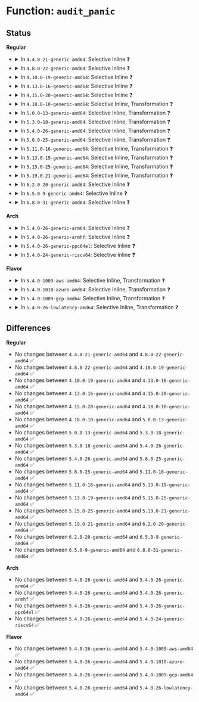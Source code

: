 # Function: <code>audit_panic</code>

## Status
<b>Regular</b>
<ul>
<li>
<details>
<summary>In <code>4.4.0-21-generic-amd64</code>: Selective Inline ❓</summary>

```c
void audit_panic(const char * message)
```

```json
{
  "name": "audit_panic",
  "collision_type": "Unique Global",
  "inline_type": "Selective",
  "funcs": [
    {
      "addr": 18446744071580027792,
      "name": "audit_panic",
      "external": true,
      "loc": "kernel/audit.c:199",
      "file": "kernel/audit.c",
      "inline": "not declared, inlined",
      "caller_inline": [],
      "caller_func": [
        "kernel/audit.c:audit_net_init",
        "kernel/audit.c:audit_log_task_context",
        "kernel/audit.c:audit_log_secctx",
        "kernel/auditfilter.c:audit_update_lsm_rules",
        "kernel/auditsc.c:audit_log_exit",
        "kernel/auditsc.c:audit_log_exit",
        "kernel/audit_watch.c:audit_update_watch",
        "kernel/audit_watch.c:audit_update_watch",
        "kernel/audit_tree.c:audit_tree_init"
      ]
    }
  ],
  "symbols": [
    {
      "addr": 18446744071580027792,
      "name": "audit_panic",
      "section": ".text",
      "bind": "STB_GLOBAL",
      "size": 90
    }
  ]
}
```
</details>
</li>
<li>
<details>
<summary>In <code>4.8.0-22-generic-amd64</code>: Selective Inline ❓</summary>

```c
void audit_panic(const char * message)
```

```json
{
  "name": "audit_panic",
  "collision_type": "Unique Global",
  "inline_type": "Selective",
  "funcs": [
    {
      "addr": 18446744071580060384,
      "name": "audit_panic",
      "external": true,
      "loc": "kernel/audit.c:197",
      "file": "kernel/audit.c",
      "inline": "not declared, inlined",
      "caller_inline": [],
      "caller_func": [
        "kernel/audit.c:audit_log_secctx",
        "kernel/audit.c:audit_log_task_context",
        "kernel/audit.c:audit_net_init",
        "kernel/auditfilter.c:audit_update_lsm_rules",
        "kernel/auditsc.c:audit_log_exit",
        "kernel/auditsc.c:audit_log_execve_info",
        "kernel/audit_watch.c:audit_update_watch",
        "kernel/audit_watch.c:audit_update_watch",
        "kernel/audit_tree.c:audit_tree_init"
      ]
    }
  ],
  "symbols": [
    {
      "addr": 18446744071580060384,
      "name": "audit_panic",
      "section": ".text",
      "bind": "STB_GLOBAL",
      "size": 90
    }
  ]
}
```
</details>
</li>
<li>
<details>
<summary>In <code>4.10.0-19-generic-amd64</code>: Selective Inline ❓</summary>

```c
void audit_panic(const char * message)
```

```json
{
  "name": "audit_panic",
  "collision_type": "Unique Global",
  "inline_type": "Selective",
  "funcs": [
    {
      "addr": 18446744071580100416,
      "name": "audit_panic",
      "external": true,
      "loc": "kernel/audit.c:203",
      "file": "kernel/audit.c",
      "inline": "not declared, inlined",
      "caller_inline": [],
      "caller_func": [
        "kernel/audit.c:audit_log_secctx",
        "kernel/audit.c:audit_log_task_context",
        "kernel/audit.c:audit_net_init",
        "kernel/auditfilter.c:audit_update_lsm_rules",
        "kernel/auditsc.c:audit_log_exit",
        "kernel/auditsc.c:audit_log_execve_info",
        "kernel/audit_watch.c:audit_update_watch",
        "kernel/audit_watch.c:audit_update_watch",
        "kernel/audit_tree.c:audit_tree_init"
      ]
    }
  ],
  "symbols": [
    {
      "addr": 18446744071580100416,
      "name": "audit_panic",
      "section": ".text",
      "bind": "STB_GLOBAL",
      "size": 90
    }
  ]
}
```
</details>
</li>
<li>
<details>
<summary>In <code>4.13.0-16-generic-amd64</code>: Selective Inline ❓</summary>

```c
void audit_panic(const char * message)
```

```json
{
  "name": "audit_panic",
  "collision_type": "Unique Global",
  "inline_type": "Selective",
  "funcs": [
    {
      "addr": 18446744071580106432,
      "name": "audit_panic",
      "external": true,
      "loc": "kernel/audit.c:270",
      "file": "kernel/audit.c",
      "inline": "not declared, inlined",
      "caller_inline": [],
      "caller_func": [
        "kernel/audit.c:audit_log_secctx",
        "kernel/audit.c:audit_log_task_context",
        "kernel/audit.c:audit_net_init",
        "kernel/auditfilter.c:audit_update_lsm_rules",
        "kernel/auditsc.c:audit_log_exit",
        "kernel/auditsc.c:audit_log_execve_info",
        "kernel/audit_watch.c:audit_update_watch",
        "kernel/audit_watch.c:audit_update_watch",
        "kernel/audit_tree.c:audit_tree_init"
      ]
    }
  ],
  "symbols": [
    {
      "addr": 18446744071580106432,
      "name": "audit_panic",
      "section": ".text",
      "bind": "STB_GLOBAL",
      "size": 80
    }
  ]
}
```
</details>
</li>
<li>
<details>
<summary>In <code>4.15.0-20-generic-amd64</code>: Selective Inline ❓</summary>

```c
void audit_panic(const char * message)
```

```json
{
  "name": "audit_panic",
  "collision_type": "Unique Global",
  "inline_type": "Selective",
  "funcs": [
    {
      "addr": 18446744071580159104,
      "name": "audit_panic",
      "external": true,
      "loc": "kernel/audit.c:270",
      "file": "kernel/audit.c",
      "inline": "not declared, inlined",
      "caller_inline": [],
      "caller_func": [
        "kernel/audit.c:audit_log_task_context",
        "kernel/audit.c:audit_net_init",
        "kernel/auditfilter.c:audit_update_lsm_rules",
        "kernel/auditsc.c:audit_log_exit",
        "kernel/auditsc.c:audit_log_execve_info",
        "kernel/audit_watch.c:audit_update_watch",
        "kernel/audit_watch.c:audit_update_watch",
        "kernel/audit_tree.c:audit_tree_init"
      ]
    }
  ],
  "symbols": [
    {
      "addr": 18446744071580159104,
      "name": "audit_panic",
      "section": ".text",
      "bind": "STB_GLOBAL",
      "size": 80
    }
  ]
}
```
</details>
</li>
<li>
<details>
<summary>In <code>4.18.0-10-generic-amd64</code>: Selective Inline, Transformation ❓</summary>

```c
void audit_panic(const char * message)
```

```json
{
  "name": "audit_panic",
  "collision_type": "Unique Global",
  "inline_type": "Selective",
  "funcs": [
    {
      "addr": 0,
      "name": "audit_panic",
      "external": true,
      "loc": "kernel/audit.c:313",
      "file": "kernel/audit.c",
      "inline": "not declared, inlined",
      "caller_inline": [],
      "caller_func": [
        "kernel/audit.c:audit_log_task_context",
        "kernel/audit.c:audit_net_init",
        "kernel/auditfilter.c:audit_update_lsm_rules",
        "kernel/auditsc.c:audit_log_exit",
        "kernel/auditsc.c:audit_log_execve_info",
        "kernel/audit_watch.c:audit_watch_init",
        "kernel/audit_watch.c:audit_update_watch",
        "kernel/audit_watch.c:audit_update_watch",
        "kernel/audit_fsnotify.c:audit_fsnotify_init",
        "kernel/audit_tree.c:audit_tree_init"
      ]
    }
  ],
  "symbols": [
    {
      "addr": 18446744071580230733,
      "name": "audit_panic.cold.23",
      "section": ".text",
      "bind": "STB_LOCAL",
      "size": 35
    },
    {
      "addr": 18446744071580218960,
      "name": "audit_panic",
      "section": ".text",
      "bind": "STB_GLOBAL",
      "size": 57
    }
  ]
}
```
</details>
</li>
<li>
<details>
<summary>In <code>5.0.0-13-generic-amd64</code>: Selective Inline, Transformation ❓</summary>

```c
void audit_panic(const char * message)
```

```json
{
  "name": "audit_panic",
  "collision_type": "Unique Global",
  "inline_type": "Selective",
  "funcs": [
    {
      "addr": 18446744071580271432,
      "name": "audit_panic",
      "external": true,
      "loc": "kernel/audit.c:309",
      "file": "kernel/audit.c",
      "inline": "not declared, inlined",
      "caller_inline": [],
      "caller_func": [
        "kernel/audit.c:audit_log_task_context",
        "kernel/audit.c:audit_net_init",
        "kernel/auditfilter.c:audit_update_lsm_rules",
        "kernel/auditsc.c:audit_log_exit",
        "kernel/auditsc.c:audit_log_execve_info",
        "kernel/audit_watch.c:audit_watch_init",
        "kernel/audit_watch.c:audit_update_watch",
        "kernel/audit_watch.c:audit_update_watch",
        "kernel/audit_fsnotify.c:audit_fsnotify_init",
        "kernel/audit_tree.c:audit_tree_init"
      ]
    }
  ],
  "symbols": [
    {
      "addr": 18446744071580283125,
      "name": "audit_panic.cold.23",
      "section": ".text",
      "bind": "STB_LOCAL",
      "size": 35
    },
    {
      "addr": 18446744071580271408,
      "name": "audit_panic",
      "section": ".text",
      "bind": "STB_GLOBAL",
      "size": 57
    }
  ]
}
```
</details>
</li>
<li>
<details>
<summary>In <code>5.3.0-18-generic-amd64</code>: Selective Inline, Transformation ❓</summary>

```c
void audit_panic(const char * message)
```

```json
{
  "name": "audit_panic",
  "collision_type": "Unique Global",
  "inline_type": "Selective",
  "funcs": [
    {
      "addr": 18446744071580322329,
      "name": "audit_panic",
      "external": true,
      "loc": "kernel/audit.c:296",
      "file": "kernel/audit.c",
      "inline": "not declared, inlined",
      "caller_inline": [],
      "caller_func": [
        "kernel/audit.c:audit_log_task_context",
        "kernel/audit.c:audit_net_init",
        "kernel/auditfilter.c:audit_update_lsm_rules",
        "kernel/auditsc.c:audit_log_exit",
        "kernel/auditsc.c:audit_log_execve_info",
        "kernel/audit_watch.c:audit_watch_init",
        "kernel/audit_watch.c:audit_update_watch",
        "kernel/audit_watch.c:audit_update_watch",
        "kernel/audit_fsnotify.c:audit_fsnotify_init",
        "kernel/audit_tree.c:audit_tree_init"
      ]
    }
  ],
  "symbols": [
    {
      "addr": 18446744071580333799,
      "name": "audit_panic.cold",
      "section": ".text",
      "bind": "STB_LOCAL",
      "size": 35
    },
    {
      "addr": 18446744071580322304,
      "name": "audit_panic",
      "section": ".text",
      "bind": "STB_GLOBAL",
      "size": 59
    }
  ]
}
```
</details>
</li>
<li>
<details>
<summary>In <code>5.4.0-26-generic-amd64</code>: Selective Inline, Transformation ❓</summary>

```c
void audit_panic(const char * message)
```

```json
{
  "name": "audit_panic",
  "collision_type": "Unique Global",
  "inline_type": "Selective",
  "funcs": [
    {
      "addr": 18446744071580371129,
      "name": "audit_panic",
      "external": true,
      "loc": "kernel/audit.c:296",
      "file": "kernel/audit.c",
      "inline": "not declared, inlined",
      "caller_inline": [],
      "caller_func": [
        "kernel/audit.c:audit_log_task_context",
        "kernel/audit.c:audit_net_init",
        "kernel/auditfilter.c:audit_update_lsm_rules",
        "kernel/auditsc.c:audit_log_exit",
        "kernel/auditsc.c:audit_log_execve_info",
        "kernel/audit_watch.c:audit_watch_init",
        "kernel/audit_watch.c:audit_update_watch",
        "kernel/audit_watch.c:audit_update_watch",
        "kernel/audit_fsnotify.c:audit_fsnotify_init",
        "kernel/audit_tree.c:audit_tree_init"
      ]
    }
  ],
  "symbols": [
    {
      "addr": 18446744071580382663,
      "name": "audit_panic.cold",
      "section": ".text",
      "bind": "STB_LOCAL",
      "size": 35
    },
    {
      "addr": 18446744071580371104,
      "name": "audit_panic",
      "section": ".text",
      "bind": "STB_GLOBAL",
      "size": 59
    }
  ]
}
```
</details>
</li>
<li>
<details>
<summary>In <code>5.8.0-25-generic-amd64</code>: Selective Inline, Transformation ❓</summary>

```c
void audit_panic(const char * message)
```

```json
{
  "name": "audit_panic",
  "collision_type": "Unique Global",
  "inline_type": "Selective",
  "funcs": [
    {
      "addr": 18446744071580444969,
      "name": "audit_panic",
      "external": true,
      "loc": "kernel/audit.c:297",
      "file": "kernel/audit.c",
      "inline": "not declared, inlined",
      "caller_inline": [],
      "caller_func": [
        "kernel/audit.c:audit_log_object_context",
        "kernel/audit.c:audit_net_init",
        "kernel/audit.c:audit_log_lost",
        "kernel/auditfilter.c:update_lsm_rules",
        "kernel/auditsc.c:audit_log_exit",
        "kernel/auditsc.c:audit_log_lsm",
        "kernel/auditsc.c:audit_log_execve_info",
        "kernel/audit_watch.c:audit_watch_init",
        "kernel/audit_watch.c:audit_update_watch",
        "kernel/audit_watch.c:audit_update_watch",
        "kernel/audit_fsnotify.c:audit_fsnotify_init",
        "kernel/audit_tree.c:audit_tree_init"
      ]
    }
  ],
  "symbols": [
    {
      "addr": 18446744071580459579,
      "name": "audit_panic.cold",
      "section": ".text",
      "bind": "STB_LOCAL",
      "size": 35
    },
    {
      "addr": 18446744071580444944,
      "name": "audit_panic",
      "section": ".text",
      "bind": "STB_GLOBAL",
      "size": 61
    }
  ]
}
```
</details>
</li>
<li>
<details>
<summary>In <code>5.11.0-16-generic-amd64</code>: Selective Inline, Transformation ❓</summary>

```c
void audit_panic(const char * message)
```

```json
{
  "name": "audit_panic",
  "collision_type": "Unique Global",
  "inline_type": "Selective",
  "funcs": [
    {
      "addr": 18446744071580433465,
      "name": "audit_panic",
      "external": true,
      "loc": "kernel/audit.c:302",
      "file": "kernel/audit.c",
      "inline": "not declared, inlined",
      "caller_inline": [],
      "caller_func": [
        "kernel/audit.c:audit_log_object_context",
        "kernel/audit.c:audit_net_init",
        "kernel/audit.c:audit_log_lost",
        "kernel/auditfilter.c:update_lsm_rules",
        "kernel/auditsc.c:audit_log_exit",
        "kernel/auditsc.c:audit_log_lsm",
        "kernel/auditsc.c:audit_log_execve_info",
        "kernel/audit_watch.c:audit_watch_init",
        "kernel/audit_watch.c:audit_update_watch",
        "kernel/audit_watch.c:audit_update_watch",
        "kernel/audit_fsnotify.c:audit_fsnotify_init",
        "kernel/audit_tree.c:audit_tree_init"
      ]
    }
  ],
  "symbols": [
    {
      "addr": 18446744071591315649,
      "name": "audit_panic.cold",
      "section": ".text",
      "bind": "STB_LOCAL",
      "size": 35
    },
    {
      "addr": 18446744071580433440,
      "name": "audit_panic",
      "section": ".text",
      "bind": "STB_GLOBAL",
      "size": 61
    }
  ]
}
```
</details>
</li>
<li>
<details>
<summary>In <code>5.13.0-19-generic-amd64</code>: Selective Inline, Transformation ❓</summary>

```c
void audit_panic(const char * message)
```

```json
{
  "name": "audit_panic",
  "collision_type": "Unique Global",
  "inline_type": "Selective",
  "funcs": [
    {
      "addr": 18446744071580437353,
      "name": "audit_panic",
      "external": true,
      "loc": "kernel/audit.c:302",
      "file": "kernel/audit.c",
      "inline": "not declared, inlined",
      "caller_inline": [],
      "caller_func": [
        "kernel/audit.c:audit_log_object_context",
        "kernel/audit.c:audit_net_init",
        "kernel/audit.c:audit_log_lost",
        "kernel/auditfilter.c:audit_update_lsm_rules",
        "kernel/auditsc.c:audit_log_exit",
        "kernel/auditsc.c:audit_log_lsm",
        "kernel/auditsc.c:audit_log_execve_info",
        "kernel/audit_watch.c:audit_watch_init",
        "kernel/audit_watch.c:audit_update_watch",
        "kernel/audit_watch.c:audit_update_watch",
        "kernel/audit_fsnotify.c:audit_fsnotify_init",
        "kernel/audit_tree.c:audit_tree_init"
      ]
    }
  ],
  "symbols": [
    {
      "addr": 18446744071591257890,
      "name": "audit_panic.cold",
      "section": ".text",
      "bind": "STB_LOCAL",
      "size": 35
    },
    {
      "addr": 18446744071580437328,
      "name": "audit_panic",
      "section": ".text",
      "bind": "STB_GLOBAL",
      "size": 61
    }
  ]
}
```
</details>
</li>
<li>
<details>
<summary>In <code>5.15.0-25-generic-amd64</code>: Selective Inline, Transformation ❓</summary>

```c
void audit_panic(const char * message)
```

```json
{
  "name": "audit_panic",
  "collision_type": "Unique Global",
  "inline_type": "Selective",
  "funcs": [
    {
      "addr": 18446744071580601993,
      "name": "audit_panic",
      "external": true,
      "loc": "kernel/audit.c:302",
      "file": "kernel/audit.c",
      "inline": "not declared, inlined",
      "caller_inline": [],
      "caller_func": [
        "kernel/audit.c:audit_log_object_context",
        "kernel/audit.c:audit_net_init",
        "kernel/audit.c:audit_log_lost",
        "kernel/auditfilter.c:audit_update_lsm_rules",
        "kernel/auditsc.c:audit_log_exit",
        "kernel/auditsc.c:audit_log_lsm",
        "kernel/auditsc.c:audit_log_execve_info",
        "kernel/audit_watch.c:audit_watch_init",
        "kernel/audit_watch.c:audit_update_watch",
        "kernel/audit_watch.c:audit_update_watch",
        "kernel/audit_fsnotify.c:audit_fsnotify_init",
        "kernel/audit_tree.c:audit_tree_init"
      ]
    }
  ],
  "symbols": [
    {
      "addr": 18446744071592162396,
      "name": "audit_panic.cold",
      "section": ".text",
      "bind": "STB_LOCAL",
      "size": 35
    },
    {
      "addr": 18446744071580601968,
      "name": "audit_panic",
      "section": ".text",
      "bind": "STB_GLOBAL",
      "size": 61
    }
  ]
}
```
</details>
</li>
<li>
<details>
<summary>In <code>5.19.0-21-generic-amd64</code>: Selective Inline, Transformation ❓</summary>

```c
void audit_panic(const char * message)
```

```json
{
  "name": "audit_panic",
  "collision_type": "Unique Global",
  "inline_type": "Selective",
  "funcs": [
    {
      "addr": 18446744071593935521,
      "name": "audit_panic",
      "external": true,
      "loc": "kernel/audit.c:304",
      "file": "kernel/audit.c",
      "inline": "not declared, inlined",
      "caller_inline": [],
      "caller_func": [
        "kernel/audit.c:audit_log_object_context",
        "kernel/audit.c:audit_log_object_context",
        "kernel/audit.c:audit_log_subject_context",
        "kernel/audit.c:audit_log_subject_context",
        "kernel/audit.c:audit_net_init",
        "kernel/audit.c:audit_log_lost",
        "kernel/auditfilter.c:audit_update_lsm_rules",
        "kernel/auditsc.c:__audit_syscall_entry",
        "kernel/auditsc.c:audit_log_execve_info",
        "kernel/audit_watch.c:audit_watch_init",
        "kernel/audit_watch.c:audit_update_watch",
        "kernel/audit_watch.c:audit_update_watch",
        "kernel/audit_fsnotify.c:audit_fsnotify_init",
        "kernel/audit_tree.c:audit_tree_init"
      ]
    }
  ],
  "symbols": [
    {
      "addr": 18446744071593935501,
      "name": "audit_panic.cold",
      "section": ".text",
      "bind": "STB_LOCAL",
      "size": 35
    },
    {
      "addr": 18446744071580805792,
      "name": "audit_panic",
      "section": ".text",
      "bind": "STB_GLOBAL",
      "size": 70
    }
  ]
}
```
</details>
</li>
<li>
<details>
<summary>In <code>6.2.0-20-generic-amd64</code>: Selective Inline ❓</summary>

```c
void audit_panic(const char * message)
```

```json
{
  "name": "audit_panic",
  "collision_type": "Unique Global",
  "inline_type": "Selective",
  "funcs": [
    {
      "addr": 18446744071581091488,
      "name": "audit_panic",
      "external": true,
      "loc": "kernel/audit.c:304",
      "file": "kernel/audit.c",
      "inline": "not declared, inlined",
      "caller_inline": [],
      "caller_func": [
        "kernel/audit.c:audit_log_object_context",
        "kernel/audit.c:audit_log_object_context",
        "kernel/audit.c:audit_log_subject_context",
        "kernel/audit.c:audit_log_subject_context",
        "kernel/audit.c:audit_net_init",
        "kernel/audit.c:audit_log_lost",
        "kernel/auditfilter.c:audit_update_lsm_rules",
        "kernel/auditsc.c:__audit_syscall_entry",
        "kernel/auditsc.c:audit_log_execve_info",
        "kernel/audit_watch.c:audit_watch_init",
        "kernel/audit_watch.c:audit_update_watch",
        "kernel/audit_watch.c:audit_update_watch",
        "kernel/audit_fsnotify.c:audit_fsnotify_init",
        "kernel/audit_tree.c:audit_tree_init"
      ]
    }
  ],
  "symbols": [
    {
      "addr": 18446744071581091488,
      "name": "audit_panic",
      "section": ".text",
      "bind": "STB_GLOBAL",
      "size": 107
    }
  ]
}
```
</details>
</li>
<li>
<details>
<summary>In <code>6.5.0-9-generic-amd64</code>: Selective Inline ❓</summary>

```c
void audit_panic(const char * message)
```

```json
{
  "name": "audit_panic",
  "collision_type": "Unique Global",
  "inline_type": "Selective",
  "funcs": [
    {
      "addr": 18446744071581183088,
      "name": "audit_panic",
      "external": true,
      "loc": "kernel/audit.c:304",
      "file": "kernel/audit.c",
      "inline": "not declared, inlined",
      "caller_inline": [],
      "caller_func": [
        "kernel/audit.c:audit_log_object_context",
        "kernel/audit.c:audit_log_object_context",
        "kernel/audit.c:audit_log_subject_context",
        "kernel/audit.c:audit_log_subject_context",
        "kernel/audit.c:audit_net_init",
        "kernel/audit.c:audit_log_lost",
        "kernel/auditfilter.c:audit_update_lsm_rules",
        "kernel/auditsc.c:__audit_syscall_entry",
        "kernel/auditsc.c:audit_log_execve_info",
        "kernel/audit_watch.c:audit_watch_init",
        "kernel/audit_watch.c:audit_update_watch",
        "kernel/audit_watch.c:audit_update_watch",
        "kernel/audit_fsnotify.c:audit_fsnotify_init",
        "kernel/audit_tree.c:audit_tree_init"
      ]
    }
  ],
  "symbols": [
    {
      "addr": 18446744071581183088,
      "name": "audit_panic",
      "section": ".text",
      "bind": "STB_GLOBAL",
      "size": 107
    }
  ]
}
```
</details>
</li>
<li>
<details>
<summary>In <code>6.8.0-31-generic-amd64</code>: Selective Inline ❓</summary>

```c
void audit_panic(const char * message)
```

```json
{
  "name": "audit_panic",
  "collision_type": "Unique Global",
  "inline_type": "Selective",
  "funcs": [
    {
      "addr": 18446744071581289264,
      "name": "audit_panic",
      "external": true,
      "loc": "kernel/audit.c:303",
      "file": "kernel/audit.c",
      "inline": "not declared, inlined",
      "caller_inline": [],
      "caller_func": [
        "kernel/audit.c:audit_log_object_context",
        "kernel/audit.c:audit_log_object_context",
        "kernel/audit.c:audit_log_subject_context",
        "kernel/audit.c:audit_log_subject_context",
        "kernel/audit.c:audit_net_init",
        "kernel/audit.c:audit_log_lost",
        "kernel/auditfilter.c:audit_update_lsm_rules",
        "kernel/auditsc.c:__audit_syscall_entry",
        "kernel/auditsc.c:audit_log_execve_info",
        "kernel/audit_watch.c:audit_watch_init",
        "kernel/audit_watch.c:audit_update_watch",
        "kernel/audit_watch.c:audit_update_watch",
        "kernel/audit_fsnotify.c:audit_fsnotify_init",
        "kernel/audit_tree.c:audit_tree_init"
      ]
    }
  ],
  "symbols": [
    {
      "addr": 18446744071581289264,
      "name": "audit_panic",
      "section": ".text",
      "bind": "STB_GLOBAL",
      "size": 107
    }
  ]
}
```
</details>
</li>
</ul>
<b>Arch</b>
<ul>
<li>
<details>
<summary>In <code>5.4.0-26-generic-arm64</code>: Selective Inline ❓</summary>

```c
void audit_panic(const char * message)
```

```json
{
  "name": "audit_panic",
  "collision_type": "Unique Global",
  "inline_type": "Selective",
  "funcs": [
    {
      "addr": 18446603336491635592,
      "name": "audit_panic",
      "external": true,
      "loc": "kernel/audit.c:296",
      "file": "kernel/audit.c",
      "inline": "not declared, inlined",
      "caller_inline": [],
      "caller_func": [
        "kernel/audit.c:audit_log_task_context",
        "kernel/audit.c:audit_net_init",
        "kernel/auditfilter.c:audit_update_lsm_rules",
        "kernel/auditsc.c:audit_log_exit",
        "kernel/auditsc.c:audit_log_execve_info",
        "kernel/audit_watch.c:audit_watch_init",
        "kernel/audit_watch.c:audit_update_watch",
        "kernel/audit_watch.c:audit_update_watch",
        "kernel/audit_fsnotify.c:audit_fsnotify_init",
        "kernel/audit_tree.c:audit_tree_init"
      ]
    }
  ],
  "symbols": [
    {
      "addr": 18446603336491635592,
      "name": "audit_panic",
      "section": ".text",
      "bind": "STB_GLOBAL",
      "size": 112
    }
  ]
}
```
</details>
</li>
<li>
<details>
<summary>In <code>5.4.0-26-generic-armhf</code>: Selective Inline ❓</summary>

```c
void audit_panic(const char * message)
```

```json
{
  "name": "audit_panic",
  "collision_type": "Unique Global",
  "inline_type": "Selective",
  "funcs": [
    {
      "addr": 3225588452,
      "name": "audit_panic",
      "external": true,
      "loc": "kernel/audit.c:296",
      "file": "kernel/audit.c",
      "inline": "not declared, inlined",
      "caller_inline": [],
      "caller_func": [
        "kernel/audit.c:audit_log_task_context",
        "kernel/audit.c:audit_net_init",
        "kernel/auditfilter.c:audit_update_lsm_rules",
        "kernel/auditsc.c:audit_log_exit",
        "kernel/auditsc.c:audit_log_execve_info",
        "kernel/audit_watch.c:audit_watch_init",
        "kernel/audit_watch.c:audit_update_watch",
        "kernel/audit_watch.c:audit_update_watch",
        "kernel/audit_fsnotify.c:audit_fsnotify_init",
        "kernel/audit_tree.c:audit_tree_init"
      ]
    }
  ],
  "symbols": [
    {
      "addr": 3225588452,
      "name": "audit_panic",
      "section": ".text",
      "bind": "STB_GLOBAL",
      "size": 108
    }
  ]
}
```
</details>
</li>
<li>
<details>
<summary>In <code>5.4.0-26-generic-ppc64el</code>: Selective Inline ❓</summary>

```c
void audit_panic(const char * message)
```

```json
{
  "name": "audit_panic",
  "collision_type": "Unique Global",
  "inline_type": "Selective",
  "funcs": [
    {
      "addr": 13835058055284629808,
      "name": "audit_panic",
      "external": true,
      "loc": "kernel/audit.c:296",
      "file": "kernel/audit.c",
      "inline": "not declared, inlined",
      "caller_inline": [],
      "caller_func": [
        "kernel/audit.c:audit_log_task_context",
        "kernel/audit.c:audit_net_init",
        "kernel/auditfilter.c:audit_update_lsm_rules",
        "kernel/auditsc.c:audit_log_exit",
        "kernel/auditsc.c:audit_log_execve_info",
        "kernel/audit_watch.c:audit_watch_init",
        "kernel/audit_watch.c:audit_update_watch",
        "kernel/audit_watch.c:audit_update_watch",
        "kernel/audit_fsnotify.c:audit_fsnotify_init",
        "kernel/audit_tree.c:audit_tree_init"
      ]
    }
  ],
  "symbols": [
    {
      "addr": 13835058055284629808,
      "name": "audit_panic",
      "section": ".text",
      "bind": "STB_GLOBAL",
      "size": 164
    }
  ]
}
```
</details>
</li>
<li>
<details>
<summary>In <code>5.4.0-24-generic-riscv64</code>: Selective Inline ❓</summary>

```c
void audit_panic(const char * message)
```

```json
{
  "name": "audit_panic",
  "collision_type": "Unique Global",
  "inline_type": "Selective",
  "funcs": [
    {
      "addr": 18446743936272032144,
      "name": "audit_panic",
      "external": true,
      "loc": "kernel/audit.c:296",
      "file": "kernel/audit.c",
      "inline": "not declared, inlined",
      "caller_inline": [],
      "caller_func": [
        "kernel/audit.c:audit_log_task_context",
        "kernel/audit.c:audit_net_init",
        "kernel/auditfilter.c:audit_update_lsm_rules",
        "kernel/auditsc.c:audit_log_exit",
        "kernel/auditsc.c:audit_log_execve_info",
        "kernel/audit_watch.c:audit_watch_init",
        "kernel/audit_watch.c:audit_update_watch",
        "kernel/audit_watch.c:audit_update_watch",
        "kernel/audit_fsnotify.c:audit_fsnotify_init",
        "kernel/audit_tree.c:audit_tree_init"
      ]
    }
  ],
  "symbols": [
    {
      "addr": 18446743936272032144,
      "name": "audit_panic",
      "section": ".text",
      "bind": "STB_GLOBAL",
      "size": 108
    }
  ]
}
```
</details>
</li>
</ul>
<b>Flavor</b>
<ul>
<li>
<details>
<summary>In <code>5.4.0-1009-aws-amd64</code>: Selective Inline, Transformation ❓</summary>

```c
void audit_panic(const char * message)
```

```json
{
  "name": "audit_panic",
  "collision_type": "Unique Global",
  "inline_type": "Selective",
  "funcs": [
    {
      "addr": 18446744071580339929,
      "name": "audit_panic",
      "external": true,
      "loc": "kernel/audit.c:296",
      "file": "kernel/audit.c",
      "inline": "not declared, inlined",
      "caller_inline": [],
      "caller_func": [
        "kernel/audit.c:audit_log_task_context",
        "kernel/audit.c:audit_net_init",
        "kernel/auditfilter.c:audit_update_lsm_rules",
        "kernel/auditsc.c:audit_log_exit",
        "kernel/auditsc.c:audit_log_execve_info",
        "kernel/audit_watch.c:audit_watch_init",
        "kernel/audit_watch.c:audit_update_watch",
        "kernel/audit_watch.c:audit_update_watch",
        "kernel/audit_fsnotify.c:audit_fsnotify_init",
        "kernel/audit_tree.c:audit_tree_init"
      ]
    }
  ],
  "symbols": [
    {
      "addr": 18446744071580351463,
      "name": "audit_panic.cold",
      "section": ".text",
      "bind": "STB_LOCAL",
      "size": 35
    },
    {
      "addr": 18446744071580339904,
      "name": "audit_panic",
      "section": ".text",
      "bind": "STB_GLOBAL",
      "size": 59
    }
  ]
}
```
</details>
</li>
<li>
<details>
<summary>In <code>5.4.0-1010-azure-amd64</code>: Selective Inline, Transformation ❓</summary>

```c
void audit_panic(const char * message)
```

```json
{
  "name": "audit_panic",
  "collision_type": "Unique Global",
  "inline_type": "Selective",
  "funcs": [
    {
      "addr": 18446744071580287097,
      "name": "audit_panic",
      "external": true,
      "loc": "kernel/audit.c:296",
      "file": "kernel/audit.c",
      "inline": "not declared, inlined",
      "caller_inline": [],
      "caller_func": [
        "kernel/audit.c:audit_log_task_context",
        "kernel/audit.c:audit_net_init",
        "kernel/auditfilter.c:audit_update_lsm_rules",
        "kernel/auditsc.c:audit_log_exit",
        "kernel/auditsc.c:audit_log_execve_info",
        "kernel/audit_watch.c:audit_watch_init",
        "kernel/audit_watch.c:audit_update_watch",
        "kernel/audit_watch.c:audit_update_watch",
        "kernel/audit_fsnotify.c:audit_fsnotify_init",
        "kernel/audit_tree.c:audit_tree_init"
      ]
    }
  ],
  "symbols": [
    {
      "addr": 18446744071580298631,
      "name": "audit_panic.cold",
      "section": ".text",
      "bind": "STB_LOCAL",
      "size": 35
    },
    {
      "addr": 18446744071580287072,
      "name": "audit_panic",
      "section": ".text",
      "bind": "STB_GLOBAL",
      "size": 59
    }
  ]
}
```
</details>
</li>
<li>
<details>
<summary>In <code>5.4.0-1009-gcp-amd64</code>: Selective Inline, Transformation ❓</summary>

```c
void audit_panic(const char * message)
```

```json
{
  "name": "audit_panic",
  "collision_type": "Unique Global",
  "inline_type": "Selective",
  "funcs": [
    {
      "addr": 18446744071580331177,
      "name": "audit_panic",
      "external": true,
      "loc": "kernel/audit.c:296",
      "file": "kernel/audit.c",
      "inline": "not declared, inlined",
      "caller_inline": [],
      "caller_func": [
        "kernel/audit.c:audit_log_task_context",
        "kernel/audit.c:audit_net_init",
        "kernel/auditfilter.c:audit_update_lsm_rules",
        "kernel/auditsc.c:audit_log_exit",
        "kernel/auditsc.c:audit_log_execve_info",
        "kernel/audit_watch.c:audit_watch_init",
        "kernel/audit_watch.c:audit_update_watch",
        "kernel/audit_watch.c:audit_update_watch",
        "kernel/audit_fsnotify.c:audit_fsnotify_init",
        "kernel/audit_tree.c:audit_tree_init"
      ]
    }
  ],
  "symbols": [
    {
      "addr": 18446744071580342711,
      "name": "audit_panic.cold",
      "section": ".text",
      "bind": "STB_LOCAL",
      "size": 35
    },
    {
      "addr": 18446744071580331152,
      "name": "audit_panic",
      "section": ".text",
      "bind": "STB_GLOBAL",
      "size": 59
    }
  ]
}
```
</details>
</li>
<li>
<details>
<summary>In <code>5.4.0-26-lowlatency-amd64</code>: Selective Inline, Transformation ❓</summary>

```c
void audit_panic(const char * message)
```

```json
{
  "name": "audit_panic",
  "collision_type": "Unique Global",
  "inline_type": "Selective",
  "funcs": [
    {
      "addr": 18446744071580386457,
      "name": "audit_panic",
      "external": true,
      "loc": "kernel/audit.c:296",
      "file": "kernel/audit.c",
      "inline": "not declared, inlined",
      "caller_inline": [],
      "caller_func": [
        "kernel/audit.c:audit_log_task_context",
        "kernel/audit.c:audit_net_init",
        "kernel/auditfilter.c:audit_update_lsm_rules",
        "kernel/auditsc.c:audit_log_exit",
        "kernel/auditsc.c:audit_log_execve_info",
        "kernel/audit_watch.c:audit_watch_init",
        "kernel/audit_watch.c:audit_update_watch",
        "kernel/audit_watch.c:audit_update_watch",
        "kernel/audit_fsnotify.c:audit_fsnotify_init",
        "kernel/audit_tree.c:audit_tree_init"
      ]
    }
  ],
  "symbols": [
    {
      "addr": 18446744071580397991,
      "name": "audit_panic.cold",
      "section": ".text",
      "bind": "STB_LOCAL",
      "size": 35
    },
    {
      "addr": 18446744071580386432,
      "name": "audit_panic",
      "section": ".text",
      "bind": "STB_GLOBAL",
      "size": 59
    }
  ]
}
```
</details>
</li>
</ul>

## Differences
<b>Regular</b>
<ul>
<li>
No changes between <code>4.4.0-21-generic-amd64</code> and <code>4.8.0-22-generic-amd64</code> ✅
</li>
<li>
No changes between <code>4.8.0-22-generic-amd64</code> and <code>4.10.0-19-generic-amd64</code> ✅
</li>
<li>
No changes between <code>4.10.0-19-generic-amd64</code> and <code>4.13.0-16-generic-amd64</code> ✅
</li>
<li>
No changes between <code>4.13.0-16-generic-amd64</code> and <code>4.15.0-20-generic-amd64</code> ✅
</li>
<li>
No changes between <code>4.15.0-20-generic-amd64</code> and <code>4.18.0-10-generic-amd64</code> ✅
</li>
<li>
No changes between <code>4.18.0-10-generic-amd64</code> and <code>5.0.0-13-generic-amd64</code> ✅
</li>
<li>
No changes between <code>5.0.0-13-generic-amd64</code> and <code>5.3.0-18-generic-amd64</code> ✅
</li>
<li>
No changes between <code>5.3.0-18-generic-amd64</code> and <code>5.4.0-26-generic-amd64</code> ✅
</li>
<li>
No changes between <code>5.4.0-26-generic-amd64</code> and <code>5.8.0-25-generic-amd64</code> ✅
</li>
<li>
No changes between <code>5.8.0-25-generic-amd64</code> and <code>5.11.0-16-generic-amd64</code> ✅
</li>
<li>
No changes between <code>5.11.0-16-generic-amd64</code> and <code>5.13.0-19-generic-amd64</code> ✅
</li>
<li>
No changes between <code>5.13.0-19-generic-amd64</code> and <code>5.15.0-25-generic-amd64</code> ✅
</li>
<li>
No changes between <code>5.15.0-25-generic-amd64</code> and <code>5.19.0-21-generic-amd64</code> ✅
</li>
<li>
No changes between <code>5.19.0-21-generic-amd64</code> and <code>6.2.0-20-generic-amd64</code> ✅
</li>
<li>
No changes between <code>6.2.0-20-generic-amd64</code> and <code>6.5.0-9-generic-amd64</code> ✅
</li>
<li>
No changes between <code>6.5.0-9-generic-amd64</code> and <code>6.8.0-31-generic-amd64</code> ✅
</li>
</ul>
<b>Arch</b>
<ul>
<li>
No changes between <code>5.4.0-26-generic-amd64</code> and <code>5.4.0-26-generic-arm64</code> ✅
</li>
<li>
No changes between <code>5.4.0-26-generic-amd64</code> and <code>5.4.0-26-generic-armhf</code> ✅
</li>
<li>
No changes between <code>5.4.0-26-generic-amd64</code> and <code>5.4.0-26-generic-ppc64el</code> ✅
</li>
<li>
No changes between <code>5.4.0-26-generic-amd64</code> and <code>5.4.0-24-generic-riscv64</code> ✅
</li>
</ul>
<b>Flavor</b>
<ul>
<li>
No changes between <code>5.4.0-26-generic-amd64</code> and <code>5.4.0-1009-aws-amd64</code> ✅
</li>
<li>
No changes between <code>5.4.0-26-generic-amd64</code> and <code>5.4.0-1010-azure-amd64</code> ✅
</li>
<li>
No changes between <code>5.4.0-26-generic-amd64</code> and <code>5.4.0-1009-gcp-amd64</code> ✅
</li>
<li>
No changes between <code>5.4.0-26-generic-amd64</code> and <code>5.4.0-26-lowlatency-amd64</code> ✅
</li>
</ul>

